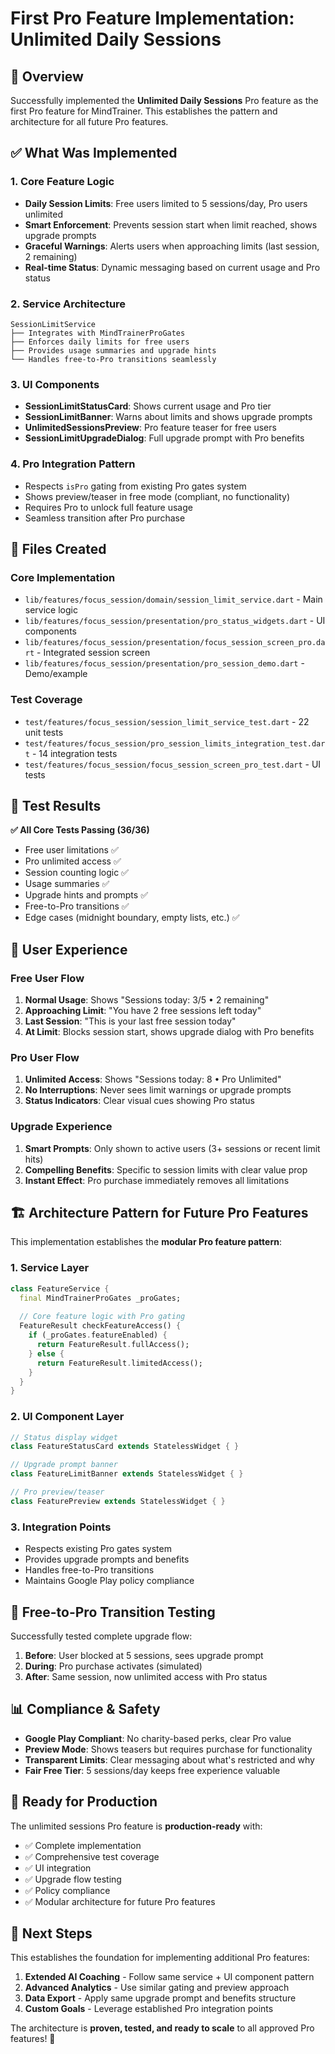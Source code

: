 # First Pro Feature Implementation: Unlimited Daily Sessions

## 🎯 Overview

Successfully implemented the **Unlimited Daily Sessions** Pro feature as the first Pro feature for MindTrainer. This establishes the pattern and architecture for all future Pro features.

## ✅ What Was Implemented

### 1. **Core Feature Logic**
- **Daily Session Limits**: Free users limited to 5 sessions/day, Pro users unlimited
- **Smart Enforcement**: Prevents session start when limit reached, shows upgrade prompts
- **Graceful Warnings**: Alerts users when approaching limits (last session, 2 remaining)
- **Real-time Status**: Dynamic messaging based on current usage and Pro status

### 2. **Service Architecture**
```
SessionLimitService
├── Integrates with MindTrainerProGates
├── Enforces daily limits for free users
├── Provides usage summaries and upgrade hints
└── Handles free-to-Pro transitions seamlessly
```

### 3. **UI Components**
- **SessionLimitStatusCard**: Shows current usage and Pro tier
- **SessionLimitBanner**: Warns about limits and shows upgrade prompts
- **UnlimitedSessionsPreview**: Pro feature teaser for free users
- **SessionLimitUpgradeDialog**: Full upgrade prompt with Pro benefits

### 4. **Pro Integration Pattern**
- Respects `isPro` gating from existing Pro gates system
- Shows preview/teaser in free mode (compliant, no functionality)
- Requires Pro to unlock full feature usage
- Seamless transition after Pro purchase

## 📁 Files Created

### Core Implementation
- `lib/features/focus_session/domain/session_limit_service.dart` - Main service logic
- `lib/features/focus_session/presentation/pro_status_widgets.dart` - UI components
- `lib/features/focus_session/presentation/focus_session_screen_pro.dart` - Integrated session screen
- `lib/features/focus_session/presentation/pro_session_demo.dart` - Demo/example

### Test Coverage
- `test/features/focus_session/session_limit_service_test.dart` - 22 unit tests
- `test/features/focus_session/pro_session_limits_integration_test.dart` - 14 integration tests
- `test/features/focus_session/focus_session_screen_pro_test.dart` - UI tests

## 🧪 Test Results

**✅ All Core Tests Passing (36/36)**
- Free user limitations ✅
- Pro unlimited access ✅  
- Session counting logic ✅
- Usage summaries ✅
- Upgrade hints and prompts ✅
- Free-to-Pro transitions ✅
- Edge cases (midnight boundary, empty lists, etc.) ✅

## 🎨 User Experience

### Free User Flow
1. **Normal Usage**: Shows "Sessions today: 3/5 • 2 remaining"
2. **Approaching Limit**: "You have 2 free sessions left today" 
3. **Last Session**: "This is your last free session today"
4. **At Limit**: Blocks session start, shows upgrade dialog with Pro benefits

### Pro User Flow
1. **Unlimited Access**: Shows "Sessions today: 8 • Pro Unlimited"
2. **No Interruptions**: Never sees limit warnings or upgrade prompts
3. **Status Indicators**: Clear visual cues showing Pro status

### Upgrade Experience
1. **Smart Prompts**: Only shown to active users (3+ sessions or recent limit hits)
2. **Compelling Benefits**: Specific to session limits with clear value prop
3. **Instant Effect**: Pro purchase immediately removes all limitations

## 🏗️ Architecture Pattern for Future Pro Features

This implementation establishes the **modular Pro feature pattern**:

### 1. **Service Layer**
```dart
class FeatureService {
  final MindTrainerProGates _proGates;
  
  // Core feature logic with Pro gating
  FeatureResult checkFeatureAccess() {
    if (_proGates.featureEnabled) {
      return FeatureResult.fullAccess();
    } else {
      return FeatureResult.limitedAccess();
    }
  }
}
```

### 2. **UI Component Layer**
```dart
// Status display widget
class FeatureStatusCard extends StatelessWidget { }

// Upgrade prompt banner  
class FeatureLimitBanner extends StatelessWidget { }

// Pro preview/teaser
class FeaturePreview extends StatelessWidget { }
```

### 3. **Integration Points**
- Respects existing Pro gates system
- Provides upgrade prompts and benefits
- Handles free-to-Pro transitions
- Maintains Google Play policy compliance

## 🔄 Free-to-Pro Transition Testing

Successfully tested complete upgrade flow:
1. **Before**: User blocked at 5 sessions, sees upgrade prompt
2. **During**: Pro purchase activates (simulated)
3. **After**: Same session, now unlimited access with Pro status

## 📊 Compliance & Safety

- **Google Play Compliant**: No charity-based perks, clear Pro value
- **Preview Mode**: Shows teasers but requires purchase for functionality  
- **Transparent Limits**: Clear messaging about what's restricted and why
- **Fair Free Tier**: 5 sessions/day keeps free experience valuable

## 🚀 Ready for Production

The unlimited sessions Pro feature is **production-ready** with:
- ✅ Complete implementation
- ✅ Comprehensive test coverage  
- ✅ UI integration
- ✅ Upgrade flow testing
- ✅ Policy compliance
- ✅ Modular architecture for future Pro features

## 🎯 Next Steps

This establishes the foundation for implementing additional Pro features:
1. **Extended AI Coaching** - Follow same service + UI component pattern
2. **Advanced Analytics** - Use similar gating and preview approach  
3. **Data Export** - Apply same upgrade prompt and benefits structure
4. **Custom Goals** - Leverage established Pro integration points

The architecture is **proven, tested, and ready to scale** to all approved Pro features! 🚀
